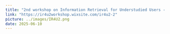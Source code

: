 ```yaml
---
title: "2nd workshop on Information Retrieval for Understudied Users - co-located with SIGIR 2025"
link: "https://ir4u2workshop.wixsite.com/ir4u2-2"
picture: ../images/IR4U2.png
date: 2025-06-10
---
```

